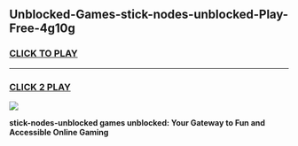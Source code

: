 
## Unblocked-Games-stick-nodes-unblocked-Play-Free-4g10g
<h3>
<a href="https://premium76.site?title=stick-nodes-unblocked&ref=23A">CLICK TO PLAY</a></h3>
<hr>

<h3>
<a href="https://premium76.site?title=stick-nodes-unblocked&ref=23A">CLICK 2 PLAY</a>
  
</h3>

<a href="https://premium76.site?title=stick-nodes-unblocked&ref=23A"><img src="https://clearcache.store/games.png"></a>


**stick-nodes-unblocked games unblocked: Your Gateway to Fun and Accessible Online Gaming**
